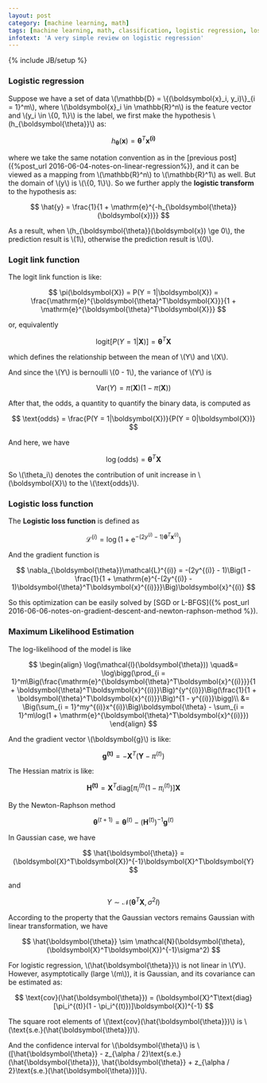 ```yaml
---
layout: post
category: [machine learning, math]
tags: [machine learning, math, classification, logistic regression, loss function]
infotext: 'A very simple review on logistic regression'
---
```

{% include JB/setup %}

<script type="text/javascript" src="http://cdn.mathjax.org/mathjax/latest/MathJax.js?config=TeX-AMS-MML_HTMLorMML"></script>

### Logistic regression

Suppose we have a set of data \\(\mathbb{D} = \\{(\boldsymbol{x}\_i, y_i)\\}\_{i = 1}^m\\), where 
\\(\boldsymbol{x}\_i \in \mathbb{R}^n\\) is the feature vector and \\(y_i \in \\{0, 1\\}\\) is the 
label, we first make the hypothesis \\(h_{\boldsymbol{\theta}}\\) as:

$$
h_{\boldsymbol{\theta}}(\boldsymbol{x}) = \boldsymbol{\theta}^T \boldsymbol{x^{(i)}}
$$

where we take the same notation convention as in the 
[previous post]({%post_url 2016-06-04-notes-on-linear-regression%}), and it can be viewed as a 
mapping from \\(\mathbb{R}^n\\) to \\(\mathbb{R}^1\\) as well. But the domain of \\(y\\) is 
\\(\\{0, 1\\}\\). So we further apply the __logistic transform__ to the hypothesis as:

$$
\hat{y} = \frac{1}{1 + \mathrm{e}^{-h_{\boldsymbol{\theta}}(\boldsymbol{x})}}
$$

As a result, when \\(h_{\boldsymbol{\theta}}(\boldsymbol{x}) \ge 0\\), the prediction result is \\(1\\), 
otherwise the prediction result is \\(0\\).

### Logit link function

The logit link function is like:

$$
\pi(\boldsymbol{X}) = P(Y = 1|\boldsymbol{X}) = \frac{\mathrm{e}^{\boldsymbol{\theta}^T\boldsymbol{X}}}{1 + \mathrm{e}^{\boldsymbol{\theta}^T\boldsymbol{X}}}
$$

or, equivalently

$$
\text{logit}[P(Y = 1|\boldsymbol{X})] = \boldsymbol{\theta}^T\boldsymbol{X}
$$

which defines the relationship between the mean of \\(Y\\) and \\(X\\).

And since the \\(Y\\) is bernoulli \\(0 - 1\\), the variance of \\(Y\\) is

$$
\text{Var}(Y) = \pi(\boldsymbol{X})\big(1 - \pi(\boldsymbol{X})\big)
$$

After that, the odds, a quantity to quantify the binary data, is computed as

$$
\text{odds} = \frac{P(Y = 1|\boldsymbol{X})}{P(Y = 0|\boldsymbol{X})}
$$

And here, we have

$$
\log(\text{odds}) = \boldsymbol{\theta}^T\boldsymbol{X}
$$

So \\(\theta_i\\) denotes the contribution of unit increase in \\(\boldsymbol{X}\\) to the \\(\text{odds}\\).

### Logistic loss function

The __Logistic loss function__ is defined as

$$
\mathcal{L}^{(i)} = \log(1 + \mathrm{e}^{-(2y^{(i)} - 1)\boldsymbol{\theta}^T\boldsymbol{x}^{(i)}})
$$

And the gradient function is

$$
\nabla_{\boldsymbol{\theta}}\mathcal{L}^{(i)} = -(2y^{(i)} - 1)\Big(1 - \frac{1}{1 + \mathrm{e}^{-(2y^{(i)} - 1)\boldsymbol{\theta}^T\boldsymbol{x}^{(i)}}}\Big)\boldsymbol{x}^{(i)}
$$

So this optimization can be easily solved by [SGD or L-BFGS]({% post_url 2016-06-06-notes-on-gradient-descent-and-newton-raphson-method %}).

### Maximum Likelihood Estimation

The log-likelihood of the model is like

$$
\begin{align}
\log(\mathcal{l}(\boldsymbol{\theta})) \quad&= \log\bigg(\prod_{i = 1}^m\Big(\frac{\mathrm{e}^{\boldsymbol{\theta}^T\boldsymbol{x}^{(i)}}}{1 + \boldsymbol{\theta}^T\boldsymbol{x}^{(i)}}\Big)^{y^{(i)}}\Big(\frac{1}{1 + \boldsymbol{\theta}^T\boldsymbol{x}^{(i)}}\Big)^{1 - y^{(i)}}\bigg)\\
&= \Big(\sum_{i = 1}^my^{(i)}x^{(i)}\Big)\boldsymbol{\theta} - \sum_{i = 1}^m\log(1 + \mathrm{e}^{\boldsymbol{\theta}^T\boldsymbol{x}^{(i)}})
\end{align}
$$

And the gradient vector \\(\boldsymbol{g}\\) is like:

$$
\boldsymbol{g^{(t)}} = -\boldsymbol{X}^T(\boldsymbol{Y} - \pi^{(t)})
$$

The Hessian matrix is like:

$$
\boldsymbol{H^{(t)}} = \boldsymbol{X}^T\text{diag}[\pi_i^{(t)}(1 - \pi_i^{(t)})]\boldsymbol{X}
$$

By the Newton-Raphson method

$$
\boldsymbol{\theta}^{(t + 1)} = \boldsymbol{\theta}^{(t)} - (\boldsymbol{H}^{(t)})^{-1}\boldsymbol{g}^{(t)}
$$

In Gaussian case, we have

$$
\hat{\boldsymbol{\theta}} = (\boldsymbol{X}^T\boldsymbol{X})^{-1}\boldsymbol{X}^T\boldsymbol{Y}
$$

and

$$
Y \sim \mathcal{N}(\boldsymbol{\theta}^T\boldsymbol{X}, \sigma^2I)
$$

According to the property that the Gaussian vectors remains Gaussian with linear transformation, we have

$$
\hat{\boldsymbol{\theta}} \sim \mathcal{N}(\boldsymbol{\theta}, (\boldsymbol{X}^T\boldsymbol{X})^{-1}\sigma^2)
$$

For logistic regression, \\(\hat{\boldsymbol{\theta}}\\) is not linear in \\(Y\\). However, asymptotically (large \\(m\\)), 
it is Gaussian, and its covariance can be estimated as:

$$
\text{cov}(\hat{\boldsymbol{\theta}}) = (\boldsymbol{X}^T\text{diag}[\pi_i^{(t)}(1 - \pi_i^{(t)})]\boldsymbol{X})^{-1}
$$

The square root elements of \\(\text{cov}(\hat{\boldsymbol{\theta}})\\) is \\(\text{s.e.}(\hat{\boldsymbol{\theta}})\\).

And the confidence interval for \\(\boldsymbol{\theta}\\) is \\([\hat{\boldsymbol{\theta}} - z_{\alpha / 2}\text{s.e.}(\hat{\boldsymbol{\theta}}), \hat{\boldsymbol{\theta}} + z_{\alpha / 2}\text{s.e.}(\hat{\boldsymbol{\theta}})]\\).